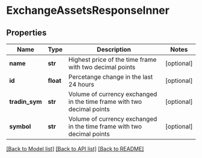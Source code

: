 # ExchangeAssetsResponseInner

## Properties
Name | Type | Description | Notes
------------ | ------------- | ------------- | -------------
**name** | **str** | Highest price of the time frame with two decimal points | [optional] 
**id** | **float** | Percetange change in the last 24 hours | [optional] 
**tradin_sym** | **str** | Volume of currency exchanged in the time frame with two decimal points | [optional] 
**symbol** | **str** | Volume of currency exchanged in the time frame with two decimal points | [optional] 

[[Back to Model list]](../README.md#documentation-for-models) [[Back to API list]](../README.md#documentation-for-api-endpoints) [[Back to README]](../README.md)

